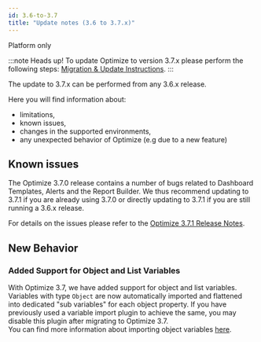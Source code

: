 ```yaml
---
id: 3.6-to-3.7
title: "Update notes (3.6 to 3.7.x)"
---
```


<span class="badge badge--platform">Platform only</span>


:::note Heads up!
To update Optimize to version 3.7.x please perform the following steps: [Migration & Update Instructions](./instructions.md).
:::

The update to 3.7.x can be performed from any 3.6.x release.

Here you will find information about:

* limitations,
* known issues,
* changes in the supported environments,
* any unexpected behavior of Optimize (e.g due to a new feature)

## Known issues

The Optimize 3.7.0 release contains a number of bugs related to Dashboard Templates, Alerts and the Report Builder. We thus recommend updating to 3.7.1 if you are already using 3.7.0 or directly updating to 3.7.1 if you are still running a 3.6.x release.

For details on the issues please refer to the [Optimize 3.7.1 Release Notes](https://jira.camunda.com/secure/ReleaseNote.jspa?projectId=10730&version=17434).

## New Behavior

### Added Support for Object and List Variables
With Optimize 3.7, we have added support for object and list variables. Variables with type `Object` are now automatically imported and flattened into dedicated "sub variables" for each object property. If you have previously used a variable import plugin to achieve the same, you may disable this plugin after migrating to Optimize 3.7.  
You can find more information about importing object variables [here](../../setup/object-variables).